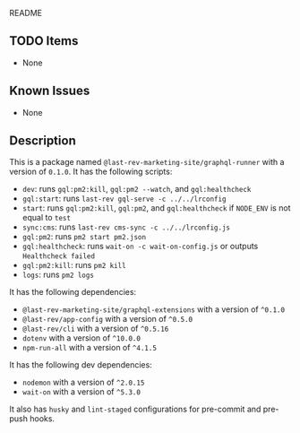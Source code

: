 README

## TODO Items
- None

## Known Issues
- None

## Description
This is a package named `@last-rev-marketing-site/graphql-runner` with a version of `0.1.0`. It has the following scripts:
- `dev`: runs `gql:pm2:kill`, `gql:pm2 --watch`, and `gql:healthcheck`
- `gql:start`: runs `last-rev gql-serve -c ../../lrconfig`
- `start`: runs `gql:pm2:kill`, `gql:pm2`, and `gql:healthcheck` if `NODE_ENV` is not equal to `test`
- `sync:cms`: runs `last-rev cms-sync -c ../../lrconfig.js`
- `gql:pm2`: runs `pm2 start pm2.json`
- `gql:healthcheck`: runs `wait-on -c wait-on-config.js` or outputs `Healthcheck failed`
- `gql:pm2:kill`: runs `pm2 kill`
- `logs`: runs `pm2 logs`

It has the following dependencies:
- `@last-rev-marketing-site/graphql-extensions` with a version of `^0.1.0`
- `@last-rev/app-config` with a version of `^0.5.0`
- `@last-rev/cli` with a version of `^0.5.16`
- `dotenv` with a version of `^10.0.0`
- `npm-run-all` with a version of `^4.1.5`

It has the following dev dependencies:
- `nodemon` with a version of `^2.0.15`
- `wait-on` with a version of `^5.3.0`

It also has `husky` and `lint-staged` configurations for pre-commit and pre-push hooks.